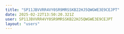 ```yaml
---
title: "SP11JBVVRR4VY0SR9MRSSKB22HJ5QWGWE3E9CEJPT"
date: 2025-02-22T13:50:20.321Z
user: SP11JBVVRR4VY0SR9MRSSKB22HJ5QWGWE3E9CEJPT
layout: "users"
---
```

    